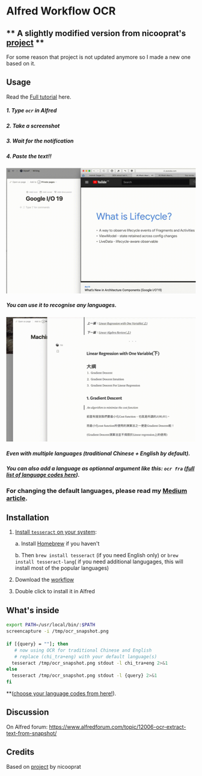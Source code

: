 # Alfred Workflow OCR

## ** A slightly modified version from nicooprat's [project](https://github.com/nicooprat/alfred-ocr) **
For some reason that project is not updated anymore so I made a new one based on it.

## Usage

Read the [Full tutorial](https://medium.com/@johnny0116/ultimate-online-courses-note-taking-with-notion-and-alfred-4c9e473e6ba0) here.

##### 1. Type `ocr` in Alfred
##### 2. Take a screenshot
##### 3. Wait for the notification
##### 4. Paste the text!!

![normal-use.gif](./normal-use.gif)
##### You can use it to recognise any languages.


![multi-lang.gif](./multi-lang.gif)
##### Even with multiple languages (traditional Chinese + English by default).

##### You can also add a language as optionnal argument like this: `ocr fra` ([full list of language codes here](https://github.com/tesseract-ocr/tesseract/blob/b67ea2c1a70c56053e142a5fb7cc18fb29cdc4b8/src/training/language-specific.sh#L21)).

###

### For changing the default languages, please read my [Medium article](https://medium.com/@johnny0116/ultimate-online-courses-note-taking-with-notion-and-alfred-4c9e473e6ba0).

## Installation

1. [Install `tesseract` on your system](https://github.com/tesseract-ocr/tesseract/wiki#macos): 
   
   a. Install [Homebrew](https://brew.sh) if you haven't
   
   b. Then `brew install tesseract` (if you need English only) or `brew install tesseract-lang`( if you need additional     langugages, this will install most of the popular languages)
   
2. Download the [workflow](https://github.com/johnnyhoichuen/alfred-ocr/blob/master/OCR%20multi%20lang.alfredworkflow)
3. Double click to install it in Alfred

## What's inside

```bash
export PATH=/usr/local/bin/:$PATH 
screencapture -i /tmp/ocr_snapshot.png

if [{query} = ""]; then 
   # now using OCR for traditional Chinese and English
   # replace (chi_tra+eng) with your default language(s)
  tesseract /tmp/ocr_snapshot.png stdout -l chi_tra+eng 2>&1 
else 
  tesseract /tmp/ocr_snapshot.png stdout -l {query} 2>&1 
fi
```
**([choose your language codes from here!](https://github.com/tesseractocr/tesseract/blob/b67ea2c1a70c56053e142a5fb7cc18fb29cdc4b8/src/training/language-specific.sh#L21)).

## Discussion

On Alfred forum: https://www.alfredforum.com/topic/12006-ocr-extract-text-from-snapshot/


## Credits

Based on [project](https://github.com/nicooprat/alfred-ocr) by nicooprat
